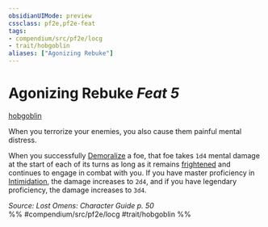 ```yaml
---
obsidianUIMode: preview
cssclass: pf2e,pf2e-feat
tags:
- compendium/src/pf2e/locg
- trait/hobgoblin
aliases: ["Agonizing Rebuke"]
---
```

# Agonizing Rebuke  *Feat 5*  
[hobgoblin](/rules/traits/hobgoblin-locg.md)  


When you terrorize your enemies, you also cause them painful mental distress.

When you successfully [Demoralize](/rules/actions/demoralize.md) a foe, that foe takes `1d4` mental damage at the start of each of its turns as long as it remains [frightened](/rules/conditions.md#Frightened) and continues to engage in combat with you. If you have master proficiency in [Intimidation](/compendium/skills.md#Intimidation), the damage increases to `2d4`, and if you have legendary proficiency, the damage increases to `3d4`.

*Source: Lost Omens: Character Guide p. 50*  
%% #compendium/src/pf2e/locg #trait/hobgoblin %%